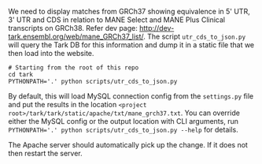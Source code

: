 We need to display matches from GRCh37 showing equivalence in 5' UTR, 3' UTR and CDS in relation to MANE Select and 
MANE Plus Clinical transcripts on GRCh38. Refer dev page: http://dev-tark.ensembl.org/web/mane_GRCh37_list/.
The script `utr_cds_to_json.py` will query the Tark DB for this information and dump it in a static file that we then 
load into the website.

```
# Starting from the root of this repo
cd tark
PYTHONPATH='.' python scripts/utr_cds_to_json.py
```

By default, this will load MySQL connection config from the `settings.py` file and put the results in the location 
`<project root>/tark/tark/static/apache/txt/mane_grch37.txt`.  You can override either the MySQL config or the output 
location with CLI arguments, run `PYTHONPATH='.' python scripts/utr_cds_to_json.py --help` for details.

The Apache server should automatically pick up the change.  If it does not then restart the server.